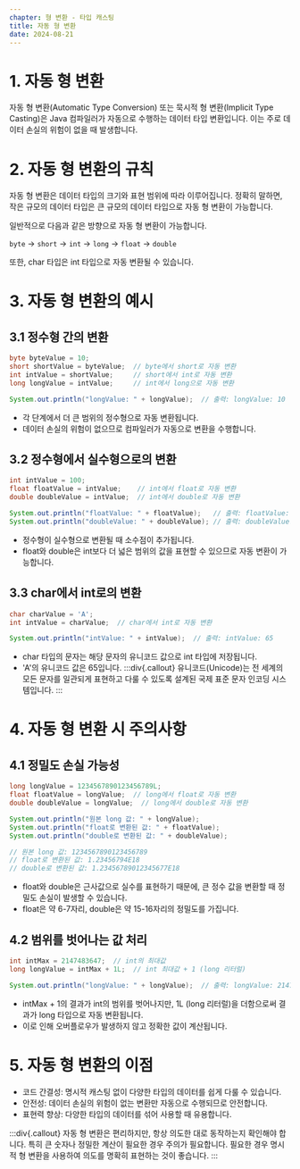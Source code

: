 ```yaml
---
chapter: 형 변환 - 타입 캐스팅
title: 자동 형 변환
date: 2024-08-21
---
```

# 1. 자동 형 변환
자동 형 변환(Automatic Type Conversion) 또는 묵시적 형 변환(Implicit Type Casting)은 Java 컴파일러가 자동으로 수행하는 데이터 타입 변환입니다. 이는 주로 데이터 손실의 위험이 없을 때 발생합니다.

# 2. 자동 형 변환의 규칙
자동 형 변환은 데이터 타입의 크기와 표현 범위에 따라 이루어집니다. 정확히 말하면, 작은 규모의 데이터 타입은 큰 규모의 데이터 타입으로 자동 형 변환이 가능합니다.

일반적으로 다음과 같은 방향으로 자동 형 변환이 가능합니다.

`byte` → `short` → `int` → `long` → `float` → `double`

또한, char 타입은 int 타입으로 자동 변환될 수 있습니다.

# 3. 자동 형 변환의 예시
## 3.1 정수형 간의 변환
```java
byte byteValue = 10;
short shortValue = byteValue;  // byte에서 short로 자동 변환
int intValue = shortValue;     // short에서 int로 자동 변환
long longValue = intValue;     // int에서 long으로 자동 변환

System.out.println("longValue: " + longValue);  // 출력: longValue: 10
```
- 각 단계에서 더 큰 범위의 정수형으로 자동 변환됩니다.
- 데이터 손실의 위험이 없으므로 컴파일러가 자동으로 변환을 수행합니다.

## 3.2 정수형에서 실수형으로의 변환
```java
int intValue = 100;
float floatValue = intValue;    // int에서 float로 자동 변환
double doubleValue = intValue;  // int에서 double로 자동 변환

System.out.println("floatValue: " + floatValue);   // 출력: floatValue: 100.0
System.out.println("doubleValue: " + doubleValue); // 출력: doubleValue: 100.0
```
- 정수형이 실수형으로 변환될 때 소수점이 추가됩니다.
- float와 double은 int보다 더 넓은 범위의 값을 표현할 수 있으므로 자동 변환이 가능합니다.

## 3.3 char에서 int로의 변환
```java
char charValue = 'A';
int intValue = charValue;  // char에서 int로 자동 변환

System.out.println("intValue: " + intValue);  // 출력: intValue: 65
```
- char 타입의 문자는 해당 문자의 유니코드 값으로 int 타입에 저장됩니다.
- 'A'의 유니코드 값은 65입니다.
:::div{.callout}
유니코드(Unicode)는 전 세계의 모든 문자를 일관되게 표현하고 다룰 수 있도록 설계된 국제 표준 문자 인코딩 시스템입니다.
:::

# 4. 자동 형 변환 시 주의사항
## 4.1 정밀도 손실 가능성
```java
long longValue = 1234567890123456789L;
float floatValue = longValue;  // long에서 float로 자동 변환
double doubleValue = longValue;  // long에서 double로 자동 변환

System.out.println("원본 long 값: " + longValue);
System.out.println("float로 변환된 값: " + floatValue);
System.out.println("double로 변환된 값: " + doubleValue);

// 원본 long 값: 1234567890123456789
// float로 변환된 값: 1.23456794E18
// double로 변환된 값: 1.23456789012345677E18
```
- float와 double은 근사값으로 실수를 표현하기 때문에, 큰 정수 값을 변환할 때 정밀도 손실이 발생할 수 있습니다.
- float은 약 6-7자리, double은 약 15-16자리의 정밀도를 가집니다.

## 4.2 범위를 벗어나는 값 처리
```java
int intMax = 2147483647;  // int의 최대값
long longValue = intMax + 1L;  // int 최대값 + 1 (long 리터럴)

System.out.println("longValue: " + longValue);  // 출력: longValue: 2147483648
```
- intMax + 1의 결과가 int의 범위를 벗어나지만, 1L (long 리터럴)을 더함으로써 결과가 long 타입으로 자동 변환됩니다.
- 이로 인해 오버플로우가 발생하지 않고 정확한 값이 계산됩니다.

# 5. 자동 형 변환의 이점
- 코드 간결성: 명시적 캐스팅 없이 다양한 타입의 데이터를 쉽게 다룰 수 있습니다.
- 안전성: 데이터 손실의 위험이 없는 변환만 자동으로 수행되므로 안전합니다.
- 표현력 향상: 다양한 타입의 데이터를 섞어 사용할 때 유용합니다.

:::div{.callout}
자동 형 변환은 편리하지만, 항상 의도한 대로 동작하는지 확인해야 합니다. 특히 큰 숫자나 정밀한 계산이 필요한 경우 주의가 필요합니다. 필요한 경우 명시적 형 변환을 사용하여 의도를 명확히 표현하는 것이 좋습니다.
:::